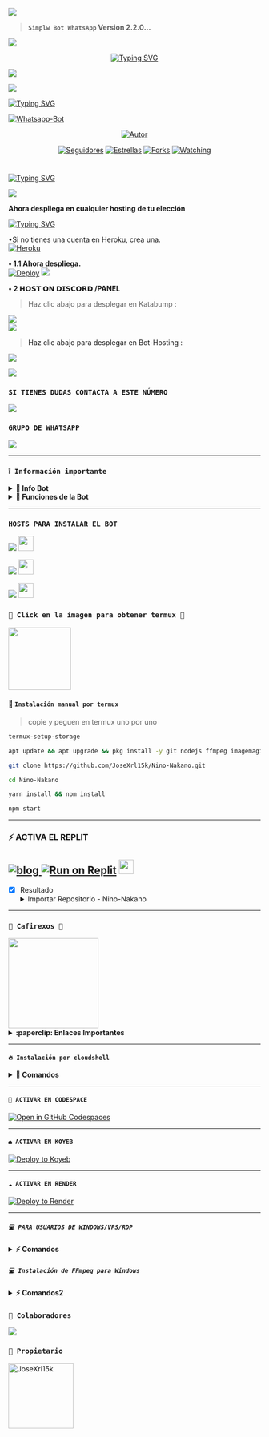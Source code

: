 <a><img src='https://i.imgur.com/LyHic3i.gif'/>

> **`Simplw Bot WhatsApp` Version 2.2.0...**

<a><img src='https://i.imgur.com/LyHic3i.gif'/>

<p align="center"> 
  <p align="center">
  <a href="https://git.io/typing-svg"><img src="https://readme-typing-svg.demolab.com?font=Bungee+Shade&size=25&pause=1000&background=FF000000&width=435&lines=NINO+NAKANO+BOT+𝗩2 ❤️+;NINO-+NAKANO-+𝗩2 🎉;CREATED+𝗕Y+JOSE-ELBER🌩" alt="Typing SVG" /></a>
  </p>

<a><img src='https://i.imgur.com/LyHic3i.gif'/>

<img align="center" height="auto"
src="https://files.catbox.moe/ghwrwi.jpg?"/>

[![Typing SVG](https://readme-typing-svg.herokuapp.com?font=Rockstar-ExtraBold&size=30&pause=1000&color=0000FF&center=true&vCenter=true&width=815&height=60&lines=▇+▇+▇+▇+▇+▇+▇)](https://git.io/typing-svg)
<br>
<p align="center"
  <a href="https://github.com/JoseXrl15k/Nino-Nakano">
    


<a href="#"><img title="Whatsapp-Bot" src="https://img.shields.io/badge/Whatsapp Bot-green?colorA=%23ff0000&colorB=%23017e40&style=for-the-badge"></a>
</p>
<p align="center">
<a href="https://github.com/JoseXrl15k"><img title="Autor" src="https://img.shields.io/badge/AUTOR-JOSE_ELBER-red.svg?style=for-the-badge&logo=github"></a>
</p>
<p align="center">
<a href="https://github.com/JoseXrl15k/followes"><img title="Seguidores" src="https://img.shields.io/github/followers/JoseXrl15k?color=green&style=flat-square"></a>
<a href="https://github.com/JoseXrl15k/Nino-Nakano/stargazers/"><img title="Estrellas" src="https://img.shields.io/github/stars/JoseXrl15k/Nino-Nakano?color=red&style=flat-square"></a>
<a href="https://github.com/JoseXrl15k/Nino-Nakano/network/members"><img title="Forks" src="https://img.shields.io/github/forks/JoseXrl15k/Nino-Nakano?color=red&style=flat-square"></a>
<a href="https://github.com/JoseXrl15k/Nino-Nakano/watchers"><img title="Watching" src="https://img.shields.io/github/watchers/JoseXrl15k/Nino-Nakano?label=Visitantes&color=blue&style=flat-square"></a>
</p>
<h1 align="center"></h1>
</div>

 [![Typing SVG](https://readme-typing-svg.herokuapp.com?font=monospace-ExtraBold&color=blue&lines=🧸+DEJA+TU+ESTRELLITA+⭐+🧸)](https://git.io/typing-svg)


<a><img src='https://i.imgur.com/LyHic3i.gif'/>

   
**Ahora despliega en cualquier hosting de tu elección**

[![Typing SVG](https://readme-typing-svg.herokuapp.com?font=Rockstar-ExtraBold&color=blue&lines=𝗗𝗘𝗣𝗟𝗢𝗬+⤵️+𝗢𝗡+🛰️)](https://git.io/typing-svg)

•Si no tienes una cuenta en Heroku, crea una.
   <br>
    <a href='https://signup.heroku.com/' target="_blank"><img alt='Heroku' src='https://img.shields.io/badge/-Create-purple?style=for-the-badge&logo=heroku&logoColor=white'/></a>

**• 1.1 Ahora despliega.**
    <br>
[![Deploy](https://www.herokucdn.com/deploy/button.svg)](https://dashboard.heroku.com/new?template=https%3A%2F%2Fgithub.com%2FJoseXrl15k%2FNino-Nakano) 
<a><img src='https://i.imgur.com/LyHic3i.gif'/>

**• 2 𝗛𝗢𝗦𝗧 𝗢𝗡 𝗗𝗜𝗦𝗖𝗢𝗥𝗗 /PANEL**
<br>
> Haz clic abajo para desplegar en Katabump :
<p align="left">
  <a href="https://dashboard.katabump.com/auth/login#203630">
    <img src="https://img.shields.io/badge/Deploy%20to%20Katabump-Hosting-6962a6?style=for-the-badge&logo=katabump&logoColor=red"/>
  </a>
<br>
<a><img src='https://i.imgur.com/LyHic3i.gif'/>
  
> Haz clic abajo para desplegar en Bot-Hosting :
<p align="left">
  <a href="https://bot-hosting.net/?aff=1231885228566646795">
    <img src="https://img.shields.io/badge/Deploy%20to%20Bot-hosting-9772a6?style=for-the-badge&logo=bothosting&logoColor=white"/>
  </a>
</p>

<a><img src='https://i.imgur.com/LyHic3i.gif'/>


### `SI TIENES DUDAS CONTACTA A ESTE NÚMERO`
<a href="http://wa.me/51904792134" target="blank"><img src="https://img.shields.io/badge/JOSÉ_ELBER-25D366?style=for-the-badge&logo=whatsapp&logoColor=white" />
</a>
### `GRUPO DE WHATSAPP`
<a href="https://chat.whatsapp.com/EteP5pnrAZC14y9wReGF1V" target="blank"><img src="https://img.shields.io/badge/Mahiro_Shina_Support-25D366?style=for-the-badge&logo=whatsapp&logoColor=white" />
</a>


---------

### **`❕️ Información importante`**

<details>
 <summary><b> 🧁 Info Bot</b></summary>

* Este proyecto **no está afiliado de ninguna manera** con `WhatsApp`, `Inc. WhatsApp` es una marca registrada de `WhatsApp LLC`, y este bot es un **desarrollo independiente** que **no tiene ninguna relación oficial con la compañía**.
</details>

<details>
 <summary><b> 🍰 Funciones de la Bot</b></summary>

> Bot en desarrollo si presenta alguna falla reportar al creador para darle una solución óptima.

- [x] Interacción con voz y texto
- [x] Configuración de grupo
- [x] antidelete, antilink, antispam, etc
- [x] Bienvenida personalizada
- [x] Juegos, tictactoe, mate, etc
- [x] Chatbot (simsimi)
- [x] Chatbot (autoresponder)
- [x] Crear sticker de image/video/gif/url
- [x] SubBot (Jadibot)
- [x]    Buscador Google
- [x] Juego RPG
- [x] Personalizar imagen del menú
- [x] Descarga de música y video De YT
- [ ] Otros

</details>

----------

### `HOSTS PARA INSTALAR EL BOT`
<p align="hihg">   
<a href="https://portal.acidicnodes.com" target="_blank"> <img src="https://img.shields.io/badge/-AcidicNodes-%23E4405F?style=for-the-badge&logo=acidicnodes&logoColor=black" target="_blank"></a> <img src="https://github.com/DIEGO-OFC/DORRAT-BOT-MD/blob/main/galeria/acidicnodes.png" height="30px">
<p align="hihg">   
<a href="https://dash.boxmineworld.com/login" target="_blank"> <img src="https://img.shields.io/badge/-Boxmineworld-%23E4405F?style=for-the-badge&logo=Boxmineworld&logoColor=black" target="_blank"></a> <img src="https://github.com/DIEGO-OFC/DORRAT-BOT-MD/blob/main/galeria/Boxmine.png" height="30px">
<p align="hihg">   
<a href="https://www.mediafire.com/file/nbe32g0kjl99yul/Termux_0.119.1.apk/file" target="_blank"> <img src="https://img.shields.io/badge/-DESCARGAR_TERMUX-%23E4405F?style=for-the-badge&logo=DESCARGAR_TERMUX&logoColor=black" target="_blank"></a> <img src="https://github.com/DIEGO-OFC/DORRAT-BOT-MD/blob/main/galeria/unnamed.png" height="30px">

### **`🍭 Click en la imagen para obtener termux 🍭`**
<a
href="https://www.mediafire.com/file/3hsvi3xkpq3a64o/termux_118.a"><img src="https://qu.ax/finc.jpg" height="125px"></a>

<div align=>

#### **🍁 `Instalación manual por termux`**
> copie y peguen en termux uno por uno 
```bash
termux-setup-storage
```

```bash
apt update && apt upgrade && pkg install -y git nodejs ffmpeg imagemagick yarn
```

```bash
git clone https://github.com/JoseXrl15k/Nino-Nakano.git
```

```bash
cd Nino-Nakano
```

```bash
yarn install && npm install
```

```bash
npm start
```

-----
### ⚡ ACTIVA EL REPLIT
[![blog](https://img.shields.io/badge/Ejemplo-YouTube-FF0000?style=for-the-badge&logo=youtube&logoColor=white)
](https://youtu.be/SMjCcfuyWQE)
<a target="_blank" href="https://replit.com/github/JoseXrl15k/Nino-Nakano"><img alt="Run on Replit" src="https://binbashbanana.github.io/deploy-buttons/buttons/remade/replit.svg"></a>
<a href="https://replit.com/github/JoseXrl15k/Nino-Nakano"> <img src="https://media0.giphy.com/media/lMwu8EJAnv9kmn51KQ/giphy.gif" height="29px"></a>
------------------
- [x] Resultado <details><summary>Importar Repositorio - Nino-Nakano</summary><img src="https://i.imgur.com/GQyRnMf.jpg"></details>
----  

### **`🌋 Cafirexos 🚀`**
<a href="https://cafirexos.com">
  <img width="180px" src="https://cdn.cafirexos.com/logos/logo_cfros_2000x2000.png"/>
</a>

<details>
 <summary><b>:paperclip: Enlaces Importantes</b></summary>

- **Sitio Web:** [cafirexos.com](https://cafirexos.com)
- **Área de Clientes:** [clientes.cafirexos.com](https://clientes.cafirexos.com)
- **Panel de Control:** [panel.cafirexos.com](https://panel.cafirexos.com)
- **Estado de los Servicios:** [estado.cafirexos.com](https://estado.cafirexos.com)
- **Documentación:** [docs.cafirexos.com](https://docs.cafirexos.com)
- **Canal de WhatsApp:** [¡Únete aquí!](https://cafirexos.com/whatsapp)
- **Comunidad de WhatsApp:** [¡Únete aquí!](https://cafirexos.com/comunidad)

</details>

---

#### **`🔥 Instalación por cloudshell`**

<details>
 <summary><b> 🍁 Comandos</b></summary>

[![blog](https://img.shields.io/badge/Video-Tutorial-FF0000?style=for-the-badge&logo=youtube&logoColor=white)
](https://youtu.be/175OipZkeLQ?si=8fbNFwaXqMG6XXt)

[`🤍 Instalar Cloud Shell Clic Aqui`](https://www.mediafire.com/file/bp2l6cci2p30hjv/Cloud+Shell_1.apk/file)

```bash
> git clone https://github.com/JoseXrl15k/Nino-Nakano
```

```bash
> cd Nino-Nakano && yarn install
```

```bash
> npm install
```

```bash
> npm start
```

</details>

---

#### **`🌌 ACTIVAR EN CODESPACE`**

[![Open in GitHub Codespaces](https://github.com/codespaces/badge.svg)](https://github.com/codespaces/new?skip_quickstart=true&machine=basicLinux32gb&repo=JoseXrl15k/Nino-Nakano&ref=main&geo=UsEast)

----- 
#### **`⏏️ ACTIVAR EN KOYEB`**
[![Deploy to Koyeb](https://binbashbanana.github.io/deploy-buttons/buttons/remade/koyeb.svg)](https://app.koyeb.com/deploy?type=git&repository=github.com/JoseXrl15k/Nino-Nakano&branch=master&name=meguminbot-md)

------------------
#### **`☁️ ACTIVAR EN RENDER`**
[![Deploy to Render](https://binbashbanana.github.io/deploy-buttons/buttons/remade/render.svg)](https://dashboard.render.com/blueprint/new?repo=https%3A%2F%2Fgithub.com%2FJoseXrl15k%2FNino-Nakano)

------------------
##### **`💻 PARA USUARIOS DE WINDOWS/VPS/RDP`**

<details>
 <summary><b> ⚡️ Comandos</b></summary>

* Descargar e instala Git [`Aquí`](https://git-scm.com/downloads)
* Descargar e instala NodeJS [`Aquí`](https://nodejs.org/en/download)
* Descargar e instala FFmpeg [`Aquí`](https://ffmpeg.org/download.html) (**No olvide agregar FFmpeg a la variable de entorno PATH**)
* Descargar e instala ImageMagick [`Aquí`](https://imagemagick.org/script/download.php)
* Descargar e instala Yarn [`Aquí`](https://classic.yarnpkg.com/en/docs/install#windows-stable)
```bash
git clone https://github.com/JoseXrl15k/Nino-Nakano && cd Nino-Nakano && npm install && npm update && node .
```

</details>

##### **`💻 Instalación de FFmpeg para Windows`**

<details>
 <summary><b> ⚡️ Comandos2</b></summary>

* Descarga cualquiera de las versiones de FFmpeg disponibles haciendo clic en [FFmpeg](https://www.gyan.dev/ffmpeg/builds/).
* Extraer archivos a `C:\` path.
* Cambie el nombre de la carpeta extraída a `ffmpeg`.
* Ejecute el símbolo del sistema como administrador.
* Ejecute el siguiente comando:
```cmd
> setx /m PATH "C:\ffmpeg\bin;%PATH%"
```
Si tiene éxito, le dará un mensaje como: `SUCCESS: specified value was saved`.
* Ahora que tiene FFmpeg instalado, verifique que funcionó ejecutando este comando para ver la versión:
```cmd
> ffmpeg -version
```


**Ahora despliega en cualquier hosting de tu elección**

[![Typing SVG](https://readme-typing-svg.herokuapp.com?font=Rockstar-ExtraBold&color=blue&lines=𝗗𝗘𝗣𝗟𝗢𝗬+⤵️+𝗢𝗡+🛰️)](https://git.io/typing-svg)

• Si no tienes una cuenta en Heroku, crea una.
<br>
<a href='https://signup.heroku.com/' target="_blank"><img alt='Heroku' src='https://img.shields.io/badge/-Crear-purple?style=for-the-badge&logo=heroku&logoColor=white'/></a>

**• 1.1 Ahora despliega.**
<br>
[![Desplegar](https://www.herokucdn.com/deploy/button.svg)](https://dashboard.heroku.com/new?template=https%3A%2F%2Fgithub.com%2FJoseXrl15k%2FNino-Nakano) 
<a><img src='https://i.imgur.com/LyHic3i.gif'/>

**• 2 𝗨𝗡𝗗𝗘𝗥 𝗘𝗟 𝗗𝗜𝗦𝗖𝗢𝗥𝗗 / PANEL**
<br>
> Haz clic abajo para descargar el archivo del bot:
<p align="left">
<a href="https://github.com/JoseXrl15k/Nino-Nakano/archive/refs/heads/main.zip"><img src="https://img.shields.io/badge/DESCARGAR%20ARCHIVOS-verde" alt="Archivos Rainhost" width="150"></a>
<br>
<a><img src='https://i.imgur.com/LyHic3i.gif'/>

> Haz clic abajo para desplegar en Katabump:
<p align="left">
  <a href="https://dashboard.katabump.com/auth/login#203630">
    <img src="https://img.shields.io/badge/Desplegar%20en%20Katabump-Hosting-6962a6?style=for-the-badge&logo=katabump&logoColor=red"/>
  </a>
<br>
<a><img src='https://i.imgur.com/LyHic3i.gif'/>

> Haz clic abajo para desplegar en Bot-Hosting:
<p align="left">
  <a href="https://bot-hosting.net/?aff=1231885228566646795">
    <img src="https://img.shields.io/badge/Desplegar%20en%20Bot-hosting-9772a6?style=for-the-badge&logo=bothosting&logoColor=white"/>
  </a>
</p>

<a><img src='https://i.imgur.com/LyHic3i.gif'/>

</details>

</details>


### **`🎄 Colaboradores`**
<a href="https://github.com/JoseXrl15k/Nino-Nakano/graphs/contributors">
<img src="https://contrib.rocks/image?repo=JoseXrl15k/Nino-Nakano" /> 
</a>

### **`👑 Propietario`**
<a
href="https://github.com/JoseXrl15k"><img src="https://github.com/JoseXrl15k.png" width="130" height="130" alt="
JoseXrl15k"/></a>
